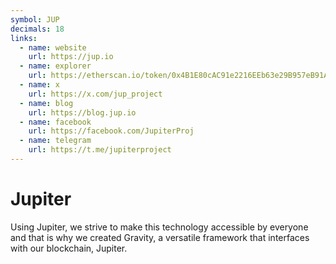 ```yaml
---
symbol: JUP
decimals: 18
links:
  - name: website
    url: https://jup.io
  - name: explorer
    url: https://etherscan.io/token/0x4B1E80cAC91e2216EEb63e29B957eB91Ae9C2Be8
  - name: x
    url: https://x.com/jup_project
  - name: blog
    url: https://blog.jup.io
  - name: facebook
    url: https://facebook.com/JupiterProj
  - name: telegram
    url: https://t.me/jupiterproject
---
```


# Jupiter

Using Jupiter, we strive to make this technology accessible by everyone and that is why we created Gravity, a versatile framework that interfaces with our blockchain, Jupiter.
